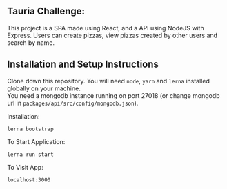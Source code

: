 
## Tauria Challenge:

This project is a SPA made using React, and a API using NodeJS with Express. 
Users can create pizzas, view pizzas created by other users and search by name.

## Installation and Setup Instructions  

Clone down this repository. You will need `node`, `yarn` and `lerna` installed globally on your machine.  
You need a mongodb instance running on port 27018 (or change mongodb url in `packages/api/src/config/mongodb.json`).

Installation:

`lerna bootstrap`  

To Start Application:

`lerna run start`  

To Visit App:

`localhost:3000` 
